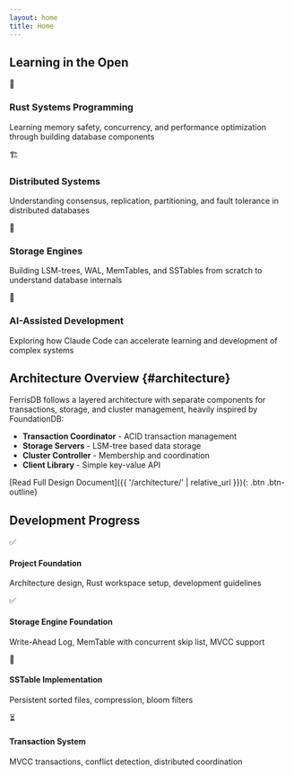 ```yaml
---
layout: home
title: Home
---
```


## Learning in the Open

<div class="features-grid">
  <div class="feature-card">
    <div class="feature-icon">🦀</div>
    <h3>Rust Systems Programming</h3>
    <p>Learning memory safety, concurrency, and performance optimization through building database components</p>
  </div>
  
  <div class="feature-card">
    <div class="feature-icon">🏗️</div>
    <h3>Distributed Systems</h3>
    <p>Understanding consensus, replication, partitioning, and fault tolerance in distributed databases</p>
  </div>
  
  <div class="feature-card">
    <div class="feature-icon">💾</div>
    <h3>Storage Engines</h3>
    <p>Building LSM-trees, WAL, MemTables, and SSTables from scratch to understand database internals</p>
  </div>
  
  <div class="feature-card">
    <div class="feature-icon">🤖</div>
    <h3>AI-Assisted Development</h3>
    <p>Exploring how Claude Code can accelerate learning and development of complex systems</p>
  </div>
</div>

## Architecture Overview {#architecture}

FerrisDB follows a layered architecture with separate components for transactions, storage, and cluster management, heavily inspired by FoundationDB:

- **Transaction Coordinator** - ACID transaction management
- **Storage Servers** - LSM-tree based data storage  
- **Cluster Controller** - Membership and coordination
- **Client Library** - Simple key-value API

[Read Full Design Document]({{ '/architecture/' | relative_url }}){: .btn .btn-outline}

## Development Progress

<div class="progress-list">
  <div class="progress-item completed">
    <span class="progress-icon">✅</span>
    <div class="progress-details">
      <h4>Project Foundation</h4>
      <p>Architecture design, Rust workspace setup, development guidelines</p>
    </div>
  </div>
  
  <div class="progress-item completed">
    <span class="progress-icon">✅</span>
    <div class="progress-details">
      <h4>Storage Engine Foundation</h4>
      <p>Write-Ahead Log, MemTable with concurrent skip list, MVCC support</p>
    </div>
  </div>
  
  <div class="progress-item in-progress">
    <span class="progress-icon">🚧</span>
    <div class="progress-details">
      <h4>SSTable Implementation</h4>
      <p>Persistent sorted files, compression, bloom filters</p>
    </div>
  </div>
  
  <div class="progress-item pending">
    <span class="progress-icon">⏳</span>
    <div class="progress-details">
      <h4>Transaction System</h4>
      <p>MVCC transactions, conflict detection, distributed coordination</p>
    </div>
  </div>
</div>